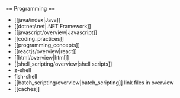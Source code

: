 == Programming ==
  * [[java/index|Java]]
  * [[dotnet/.net|.NET Framework]]
  * [[javascript/overview|Javascript]]
  * [[coding_practices]]
  * [[programming_concepts]]
  * [[reactjs/overview|react]]
  * [[html/overview|html]]
  * [[shell_scripting/overview|shell scripts]]
  * z-shell
  * fish-shell
  * [[batch_scripting/overview|batch_scripting]] link files in overview
  * [[caches]]
